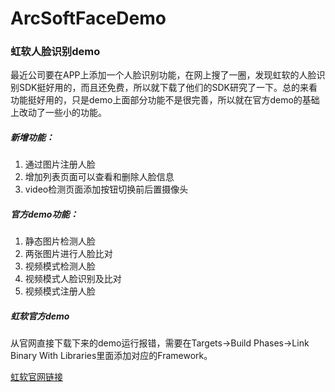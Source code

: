 # ArcSoftFaceDemo
### 虹软人脸识别demo

最近公司要在APP上添加一个人脸识别功能，在网上搜了一圈，发现虹软的人脸识别SDK挺好用的，而且还免费，所以就下载了他们的SDK研究了一下。总的来看功能挺好用的，只是demo上面部分功能不是很完善，所以就在官方demo的基础上改动了一些小的功能。

##### 新增功能：
1. 通过图片注册人脸
2. 增加列表页面可以查看和删除人脸信息
3. video检测页面添加按钮切换前后置摄像头

##### 官方demo功能：
1. 静态图片检测人脸
2. 两张图片进行人脸比对
3. 视频模式检测人脸
4. 视频模式人脸识别及比对
5. 视频模式注册人脸

##### 虹软官方demo
从官网直接下载下来的demo运行报错，需要在Targets->Build Phases->Link Binary With Libraries里面添加对应的Framework。

[虹软官网链接](http://www.arcsoft.com.cn?_blank)

